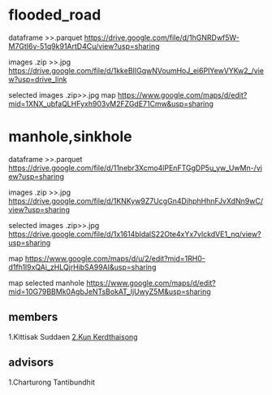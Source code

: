 # flooded_road

dataframe >>.parquet https://drive.google.com/file/d/1hGNRDwf5W-M7GtI6v-51q9k91ArtD4Cu/view?usp=sharing

images .zip >>.jpg https://drive.google.com/file/d/1kkeBIIGqwNVoumHoJ_ei6PIYewVYKw2_/view?usp=drive_link

selected images .zip>>.jpg 
map https://www.google.com/maps/d/edit?mid=1XNX_ubfaQLHFyxh903vM2FZGdE71Cmw&usp=sharing



# manhole,sinkhole
dataframe >>.parquet https://drive.google.com/file/d/11nebr3Xcmo4lPEnFTGgDP5u_yw_UwMn-/view?usp=sharing

images .zip >>.jpg https://drive.google.com/file/d/1KNKyw9Z7UcgGn4DihphHhnFJvXdNn9wC/view?usp=sharing

selected images .zip>>.jpg https://drive.google.com/file/d/1x1614bldalS22Ote4xYx7vlckdVE1_nq/view?usp=sharing

map https://www.google.com/maps/d/u/2/edit?mid=1RH0-d1fh1l9xQAj_zHLQjrHibSA99AI&usp=sharing

map selected manhole https://www.google.com/maps/d/edit?mid=10G79BBMk0AgbJeNTsBokAT_IjUwyZ5M&usp=sharing




## members
1.Kittisak Suddaen
<a href='https://github.com/Augustus2011'>2.Kun Kerdthaisong </a>

## advisors
1.Charturong Tantibundhit
